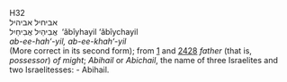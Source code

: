 <body>
  <p>H32<br>  אביחיל    אביהיל  <br> אֲבִיהַיִל  אֲבִיחַיִל  ‎  ‘ăbı̂yhayil  ‘ăbı̂ychayil  <br><i>ab-ee-hah‘-yil,</i> <i>ab-ee-khah‘-yil </i><br>(More correct in its second form); from <a href="h0001.htm">1</a> and <a href="h2428.htm">2428</a>  <i>father</i> (that is, <i>possessor</i>) <i>of</i> <i>might</i>; <i>Abihail</i> or <i>Abichail</i>, the name of three Israelites and two Israelitesses: - Abihail.<br></p>
 </body>